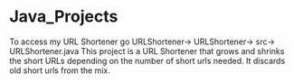 # Java_Projects

To access my URL Shortener go URLShortener-> URLShortener-> src->  URLShortener.java
This project is a URL Shortener that grows and shrinks the short URLs depending on the number of short urls needed.
It discards old short urls from the mix.
